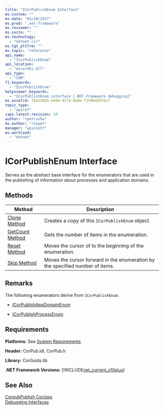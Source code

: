 ```yaml
---
title: "ICorPublishEnum Interface"
ms.custom: ""
ms.date: "03/30/2017"
ms.prod: ".net-framework"
ms.reviewer: ""
ms.suite: ""
ms.technology: 
  - "dotnet-clr"
ms.tgt_pltfrm: ""
ms.topic: "reference"
api_name: 
  - "ICorPublishEnum"
api_location: 
  - "mscordbi.dll"
api_type: 
  - "COM"
f1_keywords: 
  - "ICorPublishEnum"
helpviewer_keywords: 
  - "ICorPublishEnum interface [.NET Framework debugging]"
ms.assetid: 76a136b5-e444-417a-8ade-f1596d597dc7
topic_type: 
  - "apiref"
caps.latest.revision: 10
author: "rpetrusha"
ms.author: "ronpet"
manager: "wpickett"
ms.workload: 
  - "dotnet"
---
```

# ICorPublishEnum Interface
Serves as the abstract base interface for the enumerators that are used in the publishing of information about processes and application domains.  
  
## Methods  
  
|Method|Description|  
|------------|-----------------|  
|[Clone Method](../../../../docs/framework/unmanaged-api/debugging/icorpublishenum-clone-method.md)|Creates a copy of this `ICorPublishEnum` object.|  
|[GetCount Method](../../../../docs/framework/unmanaged-api/debugging/icorpublishenum-getcount-method.md)|Gets the number of items in the enumeration.|  
|[Reset Method](../../../../docs/framework/unmanaged-api/debugging/icorpublishenum-reset-method.md)|Moves the cursor of to the beginning of the enumeration.|  
|[Skip Method](../../../../docs/framework/unmanaged-api/debugging/icorpublishenum-skip-method.md)|Moves the cursor forward in the enumeration by the specified number of items.|  
  
## Remarks  
 The following enumerators derive from `ICorPublishEnum`:  
  
-   [ICorPublishAppDomainEnum](../../../../docs/framework/unmanaged-api/debugging/icorpublishappdomainenum-interface.md)  
  
-   [ICorPublishProcessEnum](../../../../docs/framework/unmanaged-api/debugging/icorpublishprocessenum-interface.md)  
  
## Requirements  
 **Platforms:** See [System Requirements](../../../../docs/framework/get-started/system-requirements.md).  
  
 **Header:** CorPub.idl, CorPub.h  
  
 **Library:** CorGuids.lib  
  
 **.NET Framework Versions:** [!INCLUDE[net_current_v10plus](../../../../includes/net-current-v10plus-md.md)]  
  
## See Also  
 [CorpubPublish Coclass](../../../../docs/framework/unmanaged-api/debugging/corpubpublish-coclass.md)  
 [Debugging Interfaces](../../../../docs/framework/unmanaged-api/debugging/debugging-interfaces.md)
